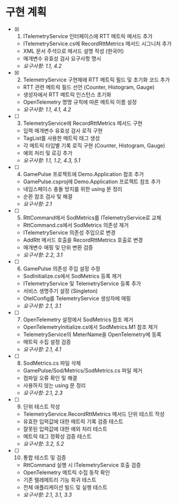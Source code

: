 # 구현 계획

- [x] 1. ITelemetryService 인터페이스에 RTT 메트릭 메서드 추가
  - ITelemetryService.cs에 RecordRttMetrics 메서드 시그니처 추가
  - XML 문서 주석으로 메서드 설명 작성 (한국어)
  - 매개변수 유효성 검사 요구사항 명시
  - _요구사항: 1.1, 4.2_

- [x] 2. TelemetryService 구현체에 RTT 메트릭 필드 및 초기화 코드 추가
  - RTT 관련 메트릭 필드 선언 (Counter, Histogram, Gauge)
  - 생성자에서 RTT 메트릭 인스턴스 초기화
  - OpenTelemetry 명명 규칙에 따른 메트릭 이름 설정
  - _요구사항: 1.1, 4.1, 4.2_

- [ ] 3. TelemetryService에 RecordRttMetrics 메서드 구현
  - 입력 매개변수 유효성 검사 로직 구현
  - TagList를 사용한 메트릭 태그 생성
  - 각 메트릭 타입별 기록 로직 구현 (Counter, Histogram, Gauge)
  - 예외 처리 및 로깅 추가
  - _요구사항: 1.1, 1.2, 4.3, 5.1_

- [ ] 4. GamePulse 프로젝트에 Demo.Application 참조 추가
  - GamePulse.csproj에 Demo.Application 프로젝트 참조 추가
  - 네임스페이스 충돌 방지를 위한 using 문 정리
  - 순환 참조 검사 및 해결
  - _요구사항: 2.1_

- [ ] 5. RttCommand에서 SodMetrics를 ITelemetryService로 교체
  - RttCommand.cs에서 SodMetrics 의존성 제거
  - ITelemetryService 의존성 주입으로 변경
  - AddRtt 메서드 호출을 RecordRttMetrics 호출로 변경
  - 매개변수 매핑 및 단위 변환 검증
  - _요구사항: 2.2, 3.1_

- [ ] 6. GamePulse 의존성 주입 설정 수정
  - SodInitialize.cs에서 SodMetrics 등록 제거
  - ITelemetryService 및 TelemetryService 등록 추가
  - 서비스 생명주기 설정 (Singleton)
  - OtelConfig를 TelemetryService 생성자에 매핑
  - _요구사항: 2.1, 3.1_

- [ ] 7. OpenTelemetry 설정에서 SodMetrics 참조 제거
  - OpenTelemetryInitialize.cs에서 SodMetrics.M1 참조 제거
  - TelemetryService의 MeterName을 OpenTelemetry에 등록
  - 메트릭 수집 설정 검증
  - _요구사항: 2.1, 4.1_

- [ ] 8. SodMetrics.cs 파일 삭제
  - GamePulse/Sod/Metrics/SodMetrics.cs 파일 제거
  - 컴파일 오류 확인 및 해결
  - 사용하지 않는 using 문 정리
  - _요구사항: 2.1, 2.3_

- [ ] 9. 단위 테스트 작성
  - TelemetryService.RecordRttMetrics 메서드 단위 테스트 작성
  - 유효한 입력값에 대한 메트릭 기록 검증 테스트
  - 잘못된 입력값에 대한 예외 처리 테스트
  - 메트릭 태그 정확성 검증 테스트
  - _요구사항: 3.2, 5.2_

- [ ] 10. 통합 테스트 및 검증
  - RttCommand 실행 시 ITelemetryService 호출 검증
  - OpenTelemetry 메트릭 수집 동작 확인
  - 기존 텔레메트리 기능 회귀 테스트
  - 전체 애플리케이션 빌드 및 실행 테스트
  - _요구사항: 2.1, 3.1, 3.3_